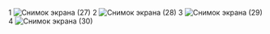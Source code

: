 1
![Снимок экрана (27)](https://user-images.githubusercontent.com/78731943/108757682-5b19b680-7574-11eb-9771-2aae87dc4cd7.png)
2
![Снимок экрана (28)](https://user-images.githubusercontent.com/78731943/108757750-75ec2b00-7574-11eb-8816-86fd81c22546.png)
3
![Снимок экрана (29)](https://user-images.githubusercontent.com/78731943/108757787-800e2980-7574-11eb-9021-b5dac3729cd2.png)
4
![Снимок экрана (30)](https://user-images.githubusercontent.com/78731943/108757793-80a6c000-7574-11eb-8779-b35d82a44f67.png)
